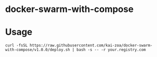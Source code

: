 # docker-swarm-with-compose

# Usage

```
curl -fsSL https://raw.githubusercontent.com/kai-zoa/docker-swarm-with-compose/v1.0.0/deploy.sh | bash -s -- -r your.registry.com
```
